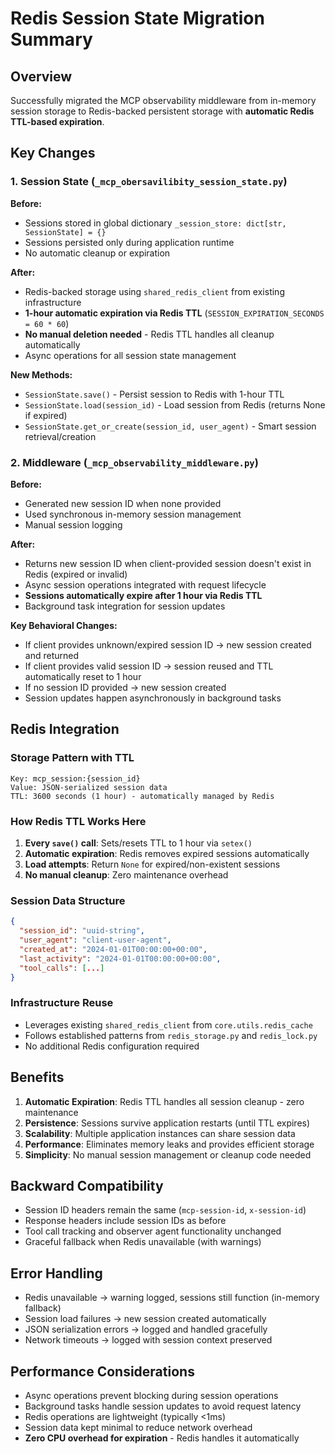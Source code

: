 # Redis Session State Migration Summary

## Overview
Successfully migrated the MCP observability middleware from in-memory session storage to Redis-backed persistent storage with **automatic Redis TTL-based expiration**.

## Key Changes

### 1. Session State (`_mcp_obersavilibity_session_state.py`)

**Before:**
- Sessions stored in global dictionary `_session_store: dict[str, SessionState] = {}`
- Sessions persisted only during application runtime
- No automatic cleanup or expiration

**After:**
- Redis-backed storage using `shared_redis_client` from existing infrastructure
- **1-hour automatic expiration via Redis TTL** (`SESSION_EXPIRATION_SECONDS = 60 * 60`)
- **No manual deletion needed** - Redis TTL handles all cleanup automatically
- Async operations for all session state management

**New Methods:**
- `SessionState.save()` - Persist session to Redis with 1-hour TTL
- `SessionState.load(session_id)` - Load session from Redis (returns None if expired)
- `SessionState.get_or_create(session_id, user_agent)` - Smart session retrieval/creation

### 2. Middleware (`_mcp_observability_middleware.py`)

**Before:**
- Generated new session ID when none provided
- Used synchronous in-memory session management
- Manual session logging

**After:**
- Returns new session ID when client-provided session doesn't exist in Redis (expired or invalid)
- Async session operations integrated with request lifecycle
- **Sessions automatically expire after 1 hour via Redis TTL**
- Background task integration for session updates

**Key Behavioral Changes:**
- If client provides unknown/expired session ID → new session created and returned
- If client provides valid session ID → session reused and TTL automatically reset to 1 hour
- If no session ID provided → new session created
- Session updates happen asynchronously in background tasks

## Redis Integration

### Storage Pattern with TTL
```
Key: mcp_session:{session_id}
Value: JSON-serialized session data
TTL: 3600 seconds (1 hour) - automatically managed by Redis
```

### How Redis TTL Works Here
1. **Every `save()` call**: Sets/resets TTL to 1 hour via `setex()`
2. **Automatic expiration**: Redis removes expired sessions automatically
3. **Load attempts**: Return `None` for expired/non-existent sessions
4. **No manual cleanup**: Zero maintenance overhead

### Session Data Structure
```json
{
  "session_id": "uuid-string",
  "user_agent": "client-user-agent",
  "created_at": "2024-01-01T00:00:00+00:00",
  "last_activity": "2024-01-01T00:00:00+00:00",
  "tool_calls": [...]
}
```

### Infrastructure Reuse
- Leverages existing `shared_redis_client` from `core.utils.redis_cache`
- Follows established patterns from `redis_storage.py` and `redis_lock.py`
- No additional Redis configuration required

## Benefits

1. **Automatic Expiration**: Redis TTL handles all session cleanup - zero maintenance
2. **Persistence**: Sessions survive application restarts (until TTL expires)
3. **Scalability**: Multiple application instances can share session data
4. **Performance**: Eliminates memory leaks and provides efficient storage
5. **Simplicity**: No manual session management or cleanup code needed

## Backward Compatibility

- Session ID headers remain the same (`mcp-session-id`, `x-session-id`)
- Response headers include session IDs as before
- Tool call tracking and observer agent functionality unchanged
- Graceful fallback when Redis unavailable (with warnings)

## Error Handling

- Redis unavailable → warning logged, sessions still function (in-memory fallback)
- Session load failures → new session created automatically
- JSON serialization errors → logged and handled gracefully
- Network timeouts → logged with session context preserved

## Performance Considerations

- Async operations prevent blocking during session operations
- Background tasks handle session updates to avoid request latency
- Redis operations are lightweight (typically <1ms)
- Session data kept minimal to reduce network overhead
- **Zero CPU overhead for expiration** - Redis handles it automatically